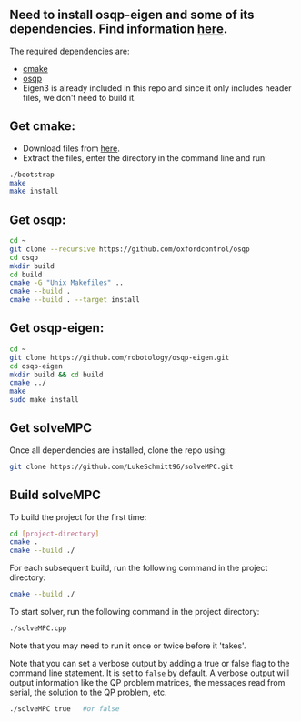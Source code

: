 ## Need to install osqp-eigen and some of its dependencies. Find information [here](https://github.com/robotology/osqp-eigen).
The required dependencies are:
- [cmake](https://cmake.org/install/)
- [osqp](http://osqp.readthedocs.io/en/latest/index.html)
- Eigen3 is already included in this repo and since it only includes header files, we don't need to build it.

## Get cmake:
- Download files from [here](https://github.com/Kitware/CMake/releases/download/v3.19.1/cmake-3.19.1.tar.gz).
- Extract the files, enter the directory in the command line and run:
```bash
./bootstrap
make
make install
```


## Get osqp:
```bash
cd ~
git clone --recursive https://github.com/oxfordcontrol/osqp
cd osqp
mkdir build
cd build
cmake -G "Unix Makefiles" ..
cmake --build .
cmake --build . --target install
```

## Get osqp-eigen:
```bash
cd ~
git clone https://github.com/robotology/osqp-eigen.git
cd osqp-eigen
mkdir build && cd build
cmake ../
make
sudo make install
```

## Get solveMPC
Once all dependencies are installed, clone the repo using:
```bash
git clone https://github.com/LukeSchmitt96/solveMPC.git
```

## Build solveMPC
To build the project for the first time:
```bash
cd [project-directory]
cmake .
cmake --build ./
```

For each subsequent build, run the following command in the project directory:
```bash
cmake --build ./
```

To start solver, run the following command in the project directory:
```bash
./solveMPC.cpp
```

Note that you may need to run it once or twice before it 'takes'.

Note that you can set a verbose output by adding a true or false flag to the command line statement. It is set to `false` by default. A verbose output will output information like the QP problem matrices, the messages read from serial, the solution to the QP problem, etc.
```bash
./solveMPC true   #or false
```
